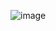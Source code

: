 ![image](https://github.com/limtowoong/Web_design/assets/104752202/38f0215d-0276-4353-98b3-1657f7fde342)

